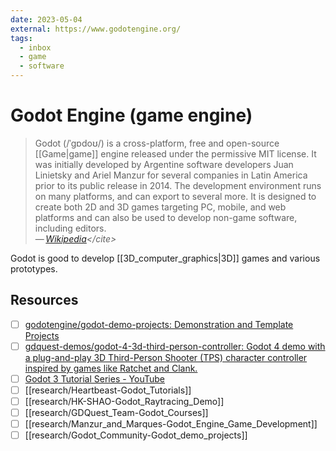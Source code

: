 ```yaml
---
date: 2023-05-04
external: https://www.godotengine.org/
tags:
  - inbox
  - game
  - software
---
```


# Godot Engine (game engine)

> Godot (/ˈɡɒdoʊ/) is a cross-platform, free and open-source [[Game|game]]
> engine released under the permissive MIT license. It was initially developed
> by Argentine software developers Juan Linietsky and Ariel Manzur for several
> companies in Latin America prior to its public release in 2014. The
> development environment runs on many platforms, and can export to several
> more. It is designed to create both 2D and 3D games targeting PC, mobile, and
> web platforms and can also be used to develop non-game software, including
> editors.\
> — <cite>[Wikipedia](https://en.wikipedia.org/wiki/Godot_\(game_engine\))</cite>

Godot is good to develop [[3D_computer_graphics|3D]] games and various
prototypes.

## Resources

- [ ] [godotengine/godot-demo-projects: Demonstration and Template Projects](https://github.com/godotengine/godot-demo-projects)
- [ ] [gdquest-demos/godot-4-3d-third-person-controller: Godot 4 demo with a plug-and-play 3D Third-Person Shooter (TPS) character controller inspired by games like Ratchet and Clank.](https://github.com/gdquest-demos/godot-4-3d-third-person-controller)
- [ ] [Godot 3 Tutorial Series - YouTube](https://www.youtube.com/playlist?list=PLda3VoSoc_TSBBOBYwcmlamF1UrjVtccZ)
- [ ] [[research/Heartbeast-Godot_Tutorials]]
- [ ] [[research/HK-SHAO-Godot_Raytracing_Demo]]
- [ ] [[research/GDQuest_Team-Godot_Courses]]
- [ ] [[research/Manzur_and_Marques-Godot_Engine_Game_Development]]
- [ ] [[research/Godot_Community-Godot_demo_projects]]
